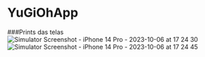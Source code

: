 # YuGiOhApp
###Prints das telas
![Simulator Screenshot - iPhone 14 Pro - 2023-10-06 at 17 24 30](https://github.com/adiliojf/YuGiOhApp/assets/85968411/fbaa0984-9a9b-448a-aa5c-7ff1841cd1b0)
![Simulator Screenshot - iPhone 14 Pro - 2023-10-06 at 17 24 45](https://github.com/adiliojf/YuGiOhApp/assets/85968411/138175c1-80b0-479b-9698-bba1a55a6896)
##
